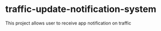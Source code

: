 # traffic-update-notification-system
This project allows user to receive app notification on traffic

